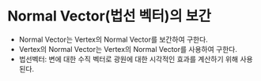 # Normal Vector(법선 벡터)의 보간

- Normal Vector는 Vertex의 Normal Vector를 보간하여 구한다.
- Vertex의 Normal Vector는 Vertex의 Normal Vector를 사용하여 구한다.
- 법선벡터: 변에 대한 수직 벡터로 광원에 대한 시각적인 효과를 계산하기 위해 사용된다.
